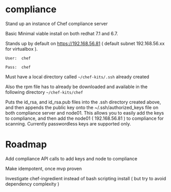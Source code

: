 # compliance
Stand up an instance of Chef compliance server

Basic Minimal viable install on both redhat 7.1 and 6.7.

Stands up by default on https://192.168.56.81 ( default subnet 192.168.56.xx for virtualbox ).

`User:  chef`

`Pass:  chef`

Must have a local directory called `~/chef-kits/.ssh` already created

Also the rpm file has to already be downloaded and available in the following directory `~/chef-kits/chef`

Puts the id_rsa, and id_rsa.pub files into the .ssh directory created above, and then appends the public key onto the ~/.ssh/authorized_keys file on both compliance server and node01.  This allows you to easily add the keys to compliance, and then add the node01 ( 192.168.56.81 ) to compliance for scanning.  Currently passwordless keys are supported only.  
# Roadmap

Add compliance API calls to add keys and node to compliance

Make idempotent, once mvp proven

Investigate chef-ingredient instead of bash scripting install ( but try to avoid dependency complexity )
